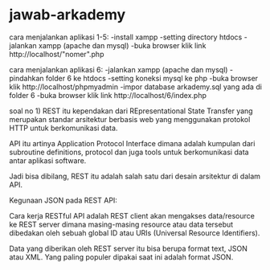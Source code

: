 # jawab-arkademy
cara menjalankan aplikasi 1-5:
-install xampp
-setting directory htdocs
-jalankan xampp (apache dan mysql)
-buka browser klik link http://localhost/"nomer".php

cara menjalankan aplikasi 6:
-jalankan xampp (apache dan mysql)
-pindahkan folder 6 ke htdocs
-setting koneksi mysql ke php
-buka browser klik http://localhost/phpmyadmin
-impor database arkademy.sql yang ada di folder 6
-buka browser klik link http://localhost/6/index.php

soal no 1) REST itu kependakan dari REpresentational State Transfer yang merupakan standar arsitektur berbasis web yang menggunakan protokol HTTP untuk berkomunikasi data.

API itu artinya Application Protocol Interface dimana adalah kumpulan dari subroutine definitions, protocol dan juga tools untuk berkomunikasi data antar aplikasi software.

Jadi bisa dibilang, REST itu adalah salah satu dari desain arsitektur di dalam API.

Kegunaan JSON pada REST API:

Cara kerja RESTful API adalah REST client akan mengakses data/resource ke REST server dimana masing-masing resource atau data tersebut dibedakan oleh sebuah global ID atau URIs (Universal Resource Identifiers).

Data yang diberikan oleh REST server itu bisa berupa format text, JSON atau XML. Yang paling populer dipakai saat ini adalah format JSON.

